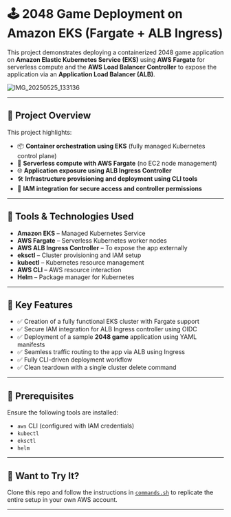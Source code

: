 # 🕹️ 2048 Game Deployment on Amazon EKS (Fargate + ALB Ingress)

This project demonstrates deploying a containerized 2048 game application on **Amazon Elastic Kubernetes Service (EKS)** using **AWS Fargate** for serverless compute and the **AWS Load Balancer Controller** to expose the application via an **Application Load Balancer (ALB)**.

 ![IMG_20250525_133136](https://github.com/user-attachments/assets/e3e69921-cf0a-4ff6-b4af-ff660a0aad39)
  

---

## 🚀 Project Overview

This project highlights:

- 📦 **Container orchestration using EKS** (fully managed Kubernetes control plane)
- 🐳 **Serverless compute with AWS Fargate** (no EC2 node management)
- 🌐 **Application exposure using ALB Ingress Controller**
- 🛠️ **Infrastructure provisioning and deployment using CLI tools**
- 🔐 **IAM integration for secure access and controller permissions**

---

## 🧰 Tools & Technologies Used

- **Amazon EKS** – Managed Kubernetes Service
- **AWS Fargate** – Serverless Kubernetes worker nodes
- **AWS ALB Ingress Controller** – To expose the app externally
- **eksctl** – Cluster provisioning and IAM setup
- **kubectl** – Kubernetes resource management
- **AWS CLI** – AWS resource interaction
- **Helm** – Package manager for Kubernetes

---

## 🧩 Key Features

- ✅ Creation of a fully functional EKS cluster with Fargate support
- ✅ Secure IAM integration for ALB Ingress controller using OIDC
- ✅ Deployment of a sample **2048 game** application using YAML manifests
- ✅ Seamless traffic routing to the app via ALB using Ingress
- ✅ Fully CLI-driven deployment workflow
- ✅ Clean teardown with a single cluster delete command

---

## 📌 Prerequisites

Ensure the following tools are installed:

- `aws` CLI (configured with IAM credentials)
- `kubectl`
- `eksctl`
- `helm`

---

## 🧪 Want to Try It?

Clone this repo and follow the instructions in [`commands.sh`](./commands.sh) to replicate the entire setup in your own AWS account.

---


